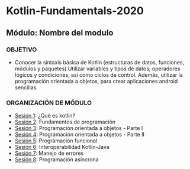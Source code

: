 # Kotlin-Fundamentals-2020 
## Módulo: Nombre del modulo

### OBJETIVO 
 - Conocer la sintaxis básica de Kotlin (estructuras de datos, funciones, módulos y paquetes).Utilizar variables y tipos de datos; operadores lógicos y condiciones, así como ciclos de control. Además, utilizar la programación orientada a objetos,  para crear aplicaciones android sencillas. 

 ### ORGANIZACIÓN DE MÓDULO 
 
 - [Sesión 1](): ¿Qué es kotlin?
 - [Sesión 2](): Fundamentos de programación
 - [Sesión 3](): Programación orientada a objetos - Parte I
 - [Sesión 4](): Programación orientada a objetos - Parte II
 - [Sesión 5](): Programación funcional
 - [Sesión 6](): Interoperabilidad Kotlin-Java
 - [Sesión 7](): Manejo de errores
 - [Sesión 8](): Programación asíncrona


